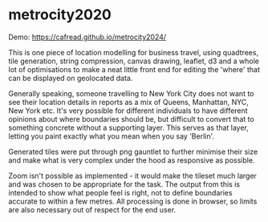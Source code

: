 # metrocity2020
Demo: https://cafread.github.io/metrocity2024/

This is one piece of location modelling for business travel, using quadtrees, tile generation, string compression, canvas drawing, leaflet, d3 and a whole lot of optimisations to make a neat little front end for editing the 'where' that can be displayed on geolocated data.

Generally speaking, someone travelling to New York City does not want to see their location details in reports as a mix of Queens, Manhattan, NYC, New York etc.  It's very possible for different individuals to have different opinions about where boundaries should be, but difficult to convert that to something concrete without a supporting layer.  This serves as that layer, letting you paint exactly what you mean when you say 'Berlin'.

Generated tiles were put through png gauntlet to further minimise their size and make what is very complex under the hood as responsive as possible.

Zoom isn't possible as implemented - it would make the tileset much larger and was chosen to be appropriate for the task.  The output from this is intended to show what people feel is right, not to define boundaries accurate to within a few metres.  All processing is done in browser, so limits are also necessary out of respect for the end user.

